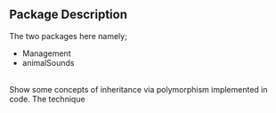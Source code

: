 ## Package Description
The two packages here namely;  <br />
- Management
- animalSounds
 <br />
Show some concepts of inheritance via polymorphism implemented in code.
The technique 

